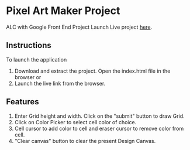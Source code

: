 # Pixel Art Maker Project
 ALC with Google Front End Project
 Launch Live project [here](https://doltitol.github.io/Pixel-Art-Maker/).

## Instructions

  To launch the application
  1. Download and extract the project. Open the index.html file in the browser or
  2. Launch the live link from the browser.

## Features

  1. Enter Grid height and width. Click on the "submit" button to draw Grid.
  2. Click on Color Picker to select cell color of choice.
  3. Cell cursor to add color to cell and eraser cursor to remove color from cell.
  4. "Clear canvas" button to clear the present Design Canvas.
